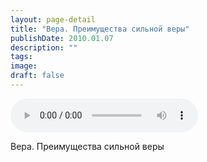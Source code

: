 ```yaml
---
layout: page-detail
title: "Вера. Преимущества сильной веры"
publishDate: 2010.01.07
description: ""
tags:
image:
draft: false
---
```


<audio title="2010.01.07 - Вера. Преимущества сильной веры.mp3" src="https://filer-api.advayta.org/v1.0/public/files/74422" controls=""></audio>

 Вера. Преимущества сильной веры   

  
